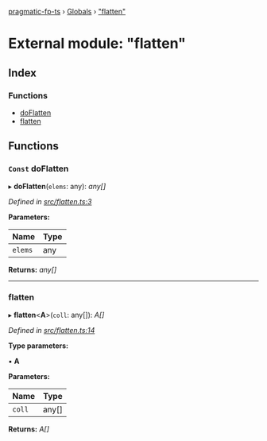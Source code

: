 [pragmatic-fp-ts](../README.md) › [Globals](../globals.md) › ["flatten"](_flatten_.md)

# External module: "flatten"

## Index

### Functions

* [doFlatten](_flatten_.md#const-doflatten)
* [flatten](_flatten_.md#flatten)

## Functions

### `Const` doFlatten

▸ **doFlatten**(`elems`: any): *any[]*

*Defined in [src/flatten.ts:3](https://github.com/hermann-p/pragmatic-fp-ts/blob/4c86847/src/flatten.ts#L3)*

**Parameters:**

Name | Type |
------ | ------ |
`elems` | any |

**Returns:** *any[]*

___

###  flatten

▸ **flatten**<**A**>(`coll`: any[]): *A[]*

*Defined in [src/flatten.ts:14](https://github.com/hermann-p/pragmatic-fp-ts/blob/4c86847/src/flatten.ts#L14)*

**Type parameters:**

▪ **A**

**Parameters:**

Name | Type |
------ | ------ |
`coll` | any[] |

**Returns:** *A[]*
